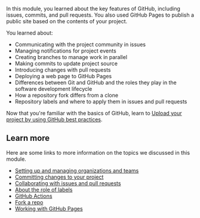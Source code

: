 In this module, you learned about the key features of GitHub, including issues, commits, and pull requests. You also used GitHub Pages to publish a public site based on the contents of your project.

You learned about:

- Communicating with the project community in issues
- Managing notifications for project events
- Creating branches to manage work in parallel
- Making commits to update project source
- Introducing changes with pull requests
- Deploying a web page to GitHub Pages
- Differences between Git and GitHub and the roles they play in the software development lifecycle 
- How a repository fork differs from a clone 
- Repository labels and where to apply them in issues and pull requests 

Now that you're familiar with the basics of GitHub, learn to [Upload your project by using GitHub best practices](/learn/modules/upload-project-github/).

## Learn more

Here are some links to more information on the topics we discussed in this module.

- [Setting up and managing organizations and teams](https://help.github.com/en/github/setting-up-and-managing-organizations-and-teams?azure-portal=true)
- [Committing changes to your project](https://help.github.com/en/github/committing-changes-to-your-project?azure-portal=true)
- [Collaborating with issues and pull requests](https://help.github.com/en/github/collaborating-with-issues-and-pull-requests?azure-portal=true)
- [About the role of labels](https://docs.github.com/en/free-pro-team@latest/github/managing-your-work-on-github/about-labels?azure-portal=true)
- [GitHub Actions](https://docs.github.com/en/free-pro-team@latest/actions?azure-portal=true)
- [Fork a repo](https://docs.github.com/en/free-pro-team@latest/github/getting-started-with-github/fork-a-repo?azure-portal=true)
- [Working with GitHub Pages](https://help.github.com/en/github/working-with-github-pages?azure-portal=true)